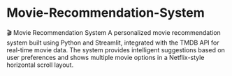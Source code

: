 # Movie-Recommendation-System
🎬 Movie Recommendation System A personalized movie recommendation system built using Python and Streamlit, integrated with the TMDB API for real-time movie data. The system provides intelligent suggestions based on user preferences and shows multiple movie options in a Netflix-style horizontal scroll layout.  
